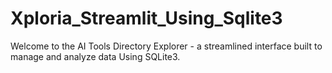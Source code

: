 # Xploria_Streamlit_Using_Sqlite3
Welcome to the AI Tools Directory Explorer - a streamlined interface built to manage and analyze data Using SQLite3.
